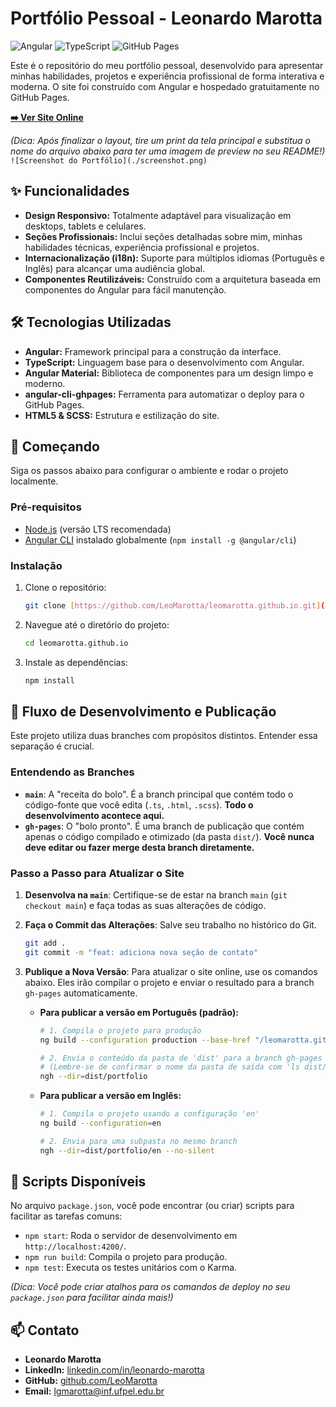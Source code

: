 # Portfólio Pessoal - Leonardo Marotta

![Angular](https://img.shields.io/badge/Angular-DD0031?style=for-the-badge&logo=angular&logoColor=white)
![TypeScript](https://img.shields.io/badge/TypeScript-3178C6?style=for-the-badge&logo=typescript&logoColor=white)
![GitHub Pages](https://img.shields.io/badge/GitHub%20Pages-222222?style=for-the-badge&logo=github&logoColor=white)

Este é o repositório do meu portfólio pessoal, desenvolvido para apresentar minhas habilidades, projetos e experiência profissional de forma interativa e moderna. O site foi construído com Angular e hospedado gratuitamente no GitHub Pages.

**[➡️ Ver Site Online](https://leomarotta.github.io)**

*(Dica: Após finalizar o layout, tire um print da tela principal e substitua o nome do arquivo abaixo para ter uma imagem de preview no seu README!)*
`![Screenshot do Portfólio](./screenshot.png)`

## ✨ Funcionalidades

* **Design Responsivo:** Totalmente adaptável para visualização em desktops, tablets e celulares.
* **Seções Profissionais:** Inclui seções detalhadas sobre mim, minhas habilidades técnicas, experiência profissional e projetos.
* **Internacionalização (i18n):** Suporte para múltiplos idiomas (Português e Inglês) para alcançar uma audiência global.
* **Componentes Reutilizáveis:** Construído com a arquitetura baseada em componentes do Angular para fácil manutenção.

## 🛠️ Tecnologias Utilizadas

* **Angular:** Framework principal para a construção da interface.
* **TypeScript:** Linguagem base para o desenvolvimento com Angular.
* **Angular Material:** Biblioteca de componentes para um design limpo e moderno.
* **angular-cli-ghpages:** Ferramenta para automatizar o deploy para o GitHub Pages.
* **HTML5 & SCSS:** Estrutura e estilização do site.

## 🚀 Começando

Siga os passos abaixo para configurar o ambiente e rodar o projeto localmente.

### Pré-requisitos

* [Node.js](https://nodejs.org/) (versão LTS recomendada)
* [Angular CLI](https://angular.dev/tools/cli) instalado globalmente (`npm install -g @angular/cli`)

### Instalação

1.  Clone o repositório:
    ```bash
    git clone [https://github.com/LeoMarotta/leomarotta.github.io.git](https://github.com/LeoMarotta/leomarotta.github.io.git)
    ```
2.  Navegue até o diretório do projeto:
    ```bash
    cd leomarotta.github.io
    ```
3.  Instale as dependências:
    ```bash
    npm install
    ```

## 🔄 Fluxo de Desenvolvimento e Publicação

Este projeto utiliza duas branches com propósitos distintos. Entender essa separação é crucial.

### Entendendo as Branches

* **`main`**: A "receita do bolo". É a branch principal que contém todo o código-fonte que você edita (`.ts`, `.html`, `.scss`). **Todo o desenvolvimento acontece aqui.**
* **`gh-pages`**: O "bolo pronto". É uma branch de publicação que contém apenas o código compilado e otimizado (da pasta `dist/`). **Você nunca deve editar ou fazer merge desta branch diretamente.**

### Passo a Passo para Atualizar o Site

1.  **Desenvolva na `main`**: Certifique-se de estar na branch `main` (`git checkout main`) e faça todas as suas alterações de código.

2.  **Faça o Commit das Alterações**: Salve seu trabalho no histórico do Git.
    ```bash
    git add .
    git commit -m "feat: adiciona nova seção de contato"
    ```

3.  **Publique a Nova Versão**: Para atualizar o site online, use os comandos abaixo. Eles irão compilar o projeto e enviar o resultado para a branch `gh-pages` automaticamente.

    * **Para publicar a versão em Português (padrão):**
        ```bash
        # 1. Compila o projeto para produção
        ng build --configuration production --base-href "/leomarotta.github.io/"
        
        # 2. Envia o conteúdo da pasta de 'dist' para a branch gh-pages
        # (Lembre-se de confirmar o nome da pasta de saída com 'ls dist/')
        ngh --dir=dist/portfolio 
        ```

    * **Para publicar a versão em Inglês:**
        ```bash
        # 1. Compila o projeto usando a configuração 'en'
        ng build --configuration=en
        
        # 2. Envia para uma subpasta no mesmo branch
        ngh --dir=dist/portfolio/en --no-silent
        ```

## 📜 Scripts Disponíveis

No arquivo `package.json`, você pode encontrar (ou criar) scripts para facilitar as tarefas comuns:

* `npm start`: Roda o servidor de desenvolvimento em `http://localhost:4200/`.
* `npm run build`: Compila o projeto para produção.
* `npm test`: Executa os testes unitários com o Karma.

*(Dica: Você pode criar atalhos para os comandos de deploy no seu `package.json` para facilitar ainda mais!)*

## 📫 Contato

* **Leonardo Marotta**
* **LinkedIn:** [linkedin.com/in/leonardo-marotta](https://linkedin.com/in/leonardo-marotta)
* **GitHub:** [github.com/LeoMarotta](https://github.com/LeoMarotta)
* **Email:** [lgmarotta@inf.ufpel.edu.br](mailto:lgmarotta@inf.ufpel.edu.br)
